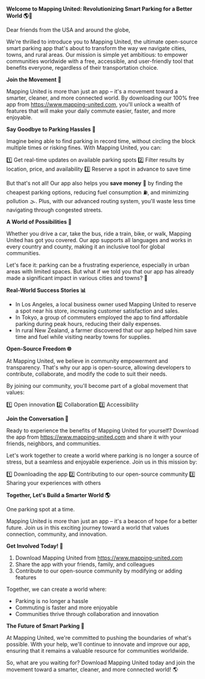 **Welcome to Mapping United: Revolutionizing Smart Parking for a Better World 🌎🚗**

Dear friends from the USA and around the globe,

We're thrilled to introduce you to Mapping United, the ultimate open-source smart parking app that's about to transform the way we navigate cities, towns, and rural areas. Our mission is simple yet ambitious: to empower communities worldwide with a free, accessible, and user-friendly tool that benefits everyone, regardless of their transportation choice.

**Join the Movement 🚀**

Mapping United is more than just an app – it's a movement toward a smarter, cleaner, and more connected world. By downloading our 100% free app from https://www.mapping-united.com, you'll unlock a wealth of features that will make your daily commute easier, faster, and more enjoyable.

**Say Goodbye to Parking Hassles 🚫**

Imagine being able to find parking in record time, without circling the block multiple times or risking fines. With Mapping United, you can:

1️⃣ Get real-time updates on available parking spots
2️⃣ Filter results by location, price, and availability
3️⃣ Reserve a spot in advance to save time

But that's not all! Our app also helps you **save money** 💸 by finding the cheapest parking options, reducing fuel consumption ⛽️, and minimizing pollution 🌫️. Plus, with our advanced routing system, you'll waste less time navigating through congested streets.

**A World of Possibilities 🌈**

Whether you drive a car, take the bus, ride a train, bike, or walk, Mapping United has got you covered. Our app supports all languages and works in every country and county, making it an inclusive tool for global communities.

Let's face it: parking can be a frustrating experience, especially in urban areas with limited spaces. But what if we told you that our app has already made a significant impact in various cities and towns? 🌆

**Real-World Success Stories 📊**

* In Los Angeles, a local business owner used Mapping United to reserve a spot near his store, increasing customer satisfaction and sales.
* In Tokyo, a group of commuters employed the app to find affordable parking during peak hours, reducing their daily expenses.
* In rural New Zealand, a farmer discovered that our app helped him save time and fuel while visiting nearby towns for supplies.

**Open-Source Freedom 🌐**

At Mapping United, we believe in community empowerment and transparency. That's why our app is open-source, allowing developers to contribute, collaborate, and modify the code to suit their needs.

By joining our community, you'll become part of a global movement that values:

1️⃣ Open innovation
2️⃣ Collaboration
3️⃣ Accessibility

**Join the Conversation 📱**

Ready to experience the benefits of Mapping United for yourself? Download the app from https://www.mapping-united.com and share it with your friends, neighbors, and communities.

Let's work together to create a world where parking is no longer a source of stress, but a seamless and enjoyable experience. Join us in this mission by:

1️⃣ Downloading the app
2️⃣ Contributing to our open-source community
3️⃣ Sharing your experiences with others

**Together, Let's Build a Smarter World 🌎**

One parking spot at a time.

 Mapping United is more than just an app – it's a beacon of hope for a better future. Join us in this exciting journey toward a world that values connection, community, and innovation.

**Get Involved Today! 🚀**

1. Download Mapping United from https://www.mapping-united.com
2. Share the app with your friends, family, and colleagues
3. Contribute to our open-source community by modifying or adding features

Together, we can create a world where:

* Parking is no longer a hassle
* Commuting is faster and more enjoyable
* Communities thrive through collaboration and innovation

**The Future of Smart Parking 🚀**

At Mapping United, we're committed to pushing the boundaries of what's possible. With your help, we'll continue to innovate and improve our app, ensuring that it remains a valuable resource for communities worldwide.

So, what are you waiting for? Download Mapping United today and join the movement toward a smarter, cleaner, and more connected world! 🌎